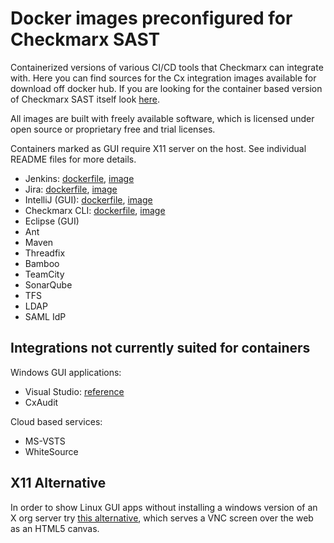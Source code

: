 # Docker images preconfigured for Checkmarx SAST

Containerized versions of various CI/CD tools that Checkmarx can integrate with. Here you can find sources for the Cx integration images available for download off docker hub. If you are looking for the container based version of Checkmarx SAST itself look [here](https://github.com/alexivkin/Docker-CxCore).

All images are built with freely available software, which is licensed under open source or proprietary free and trial licenses.

Containers marked as GUI require X11 server on the host. See individual README files for more details.

* Jenkins: [dockerfile](tree/master/CxJenkins), [image](https://hub.docker.com/r/cxai/cxjenkins/)
* Jira: [dockerfile](tree/master/CxJira), [image](https://hub.docker.com/r/cxai/cxjira/)
* IntelliJ (GUI): [dockerfile](tree/master/CxIntelliJ), [image](https://hub.docker.com/r/cxai/cxintellij/)
* Checkmarx CLI: [dockerfile](tree/master/CxCLI), [image](https://hub.docker.com/r/cxai/cxcli/)
* Eclipse (GUI)
* Ant
* Maven
* Threadfix
* Bamboo
* TeamCity
* SonarQube
* TFS
* LDAP
* SAML IdP

## Integrations not currently suited for containers
Windows GUI applications:
* Visual Studio: [reference](https://checkmarx.atlassian.net/wiki/spaces/KC/pages/126463827/Setting+Up+the+CxSAST+Visual+Studio+Plugin+v8.4.1+and+up)
* CxAudit

Cloud based services:
* MS-VSTS
* WhiteSource

## X11 Alternative
In order to show Linux GUI apps without installing a windows version of an X org server try [this alternative](https://hub.docker.com/r/psharkey/novnc/), which serves a VNC screen over the web as an HTML5 canvas.

